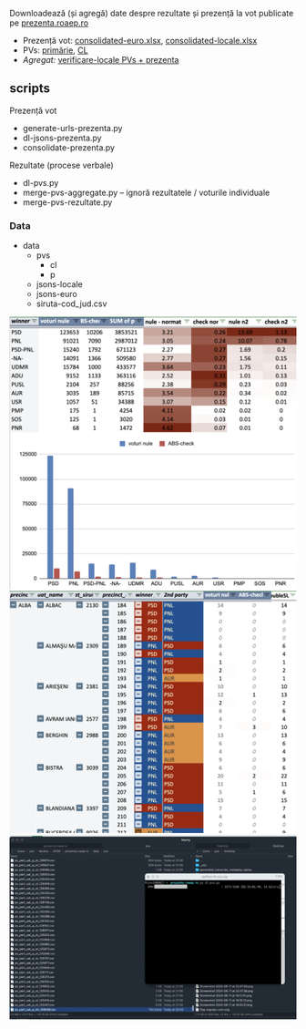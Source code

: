 Downloadează (și agregă) date despre rezultate și prezență la vot publicate pe [prezenta.roaep.ro](https://prezenta.roaep.ro/) 


- Prezență vot: [consolidated-euro.xlsx](https://docs.google.com/spreadsheets/d/1Rynf1Ns5H1-j0RVtdlvD71mYWL09_B4i/edit?usp=sharing&ouid=110866595781073302984&rtpof=true&sd=true), [consolidated-locale.xlsx](https://docs.google.com/spreadsheets/d/1Ryn5gShIYUN3hjcrSUZurkZBfEQJVHyA/edit?usp=drive_link&ouid=110866595781073302984&rtpof=true&sd=true)    
- PVs: [primărie](https://docs.google.com/spreadsheets/d/1SJQjSnJlN1IeoQ38sXAIBM2LBtrj5Wo_/edit?usp=drive_link&ouid=110866595781073302984), [CL](https://docs.google.com/spreadsheets/d/1SJwARd3E-GEqKiwMhnlfMQP3ayxH11dQ/edit?usp=drive_link&ouid=110866595781073302984) 
- *Agregat:* [verificare-locale PVs + prezenta](https://docs.google.com/spreadsheets/d/1S4K92YJPrIUTOYLAEWafUJvKp04XojPg/edit?gid=1765616260)

## scripts

Prezență vot
- generate-urls-prezenta.py
- dl-jsons-prezenta.py
- consolidate-prezenta.py

Rezultate (procese verbale)
- dl-pvs.py
- merge-pvs-aggregate.py – ignoră rezultatele / voturile individuale
- merge-pvs-rezultate.py


### Data
- data
    - pvs
        - cl
        - p
    - jsons-locale
    - jsons-euro
    - siruta-cod_jud.csv

![voturi nule](assets/chart-v-nule.png)
![pivot 1](assets/pivot-p1.png)
![dl data](assets/dl-prezenta.aep.ro.gif)